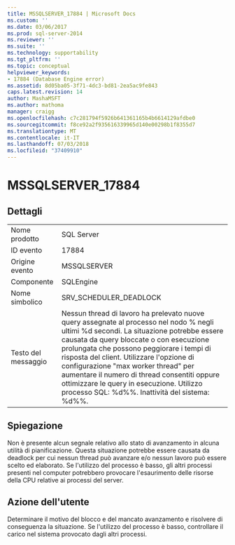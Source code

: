 ```yaml
---
title: MSSQLSERVER_17884 | Microsoft Docs
ms.custom: ''
ms.date: 03/06/2017
ms.prod: sql-server-2014
ms.reviewer: ''
ms.suite: ''
ms.technology: supportability
ms.tgt_pltfrm: ''
ms.topic: conceptual
helpviewer_keywords:
- 17884 (Database Engine error)
ms.assetid: 8d05ba05-3f71-4dc3-bd81-2ea5ac9fe843
caps.latest.revision: 14
author: MashaMSFT
ms.author: mathoma
manager: craigg
ms.openlocfilehash: c7c281794f5926b641361165b4b6614129afdbe0
ms.sourcegitcommit: f8ce92a2f935616339965d140e00298b1f8355d7
ms.translationtype: MT
ms.contentlocale: it-IT
ms.lasthandoff: 07/03/2018
ms.locfileid: "37409910"
---
```

# <a name="mssqlserver17884"></a>MSSQLSERVER_17884
    
## <a name="details"></a>Dettagli  
  
|||  
|-|-|  
|Nome prodotto|SQL Server|  
|ID evento|17884|  
|Origine evento|MSSQLSERVER|  
|Componente|SQLEngine|  
|Nome simbolico|SRV_SCHEDULER_DEADLOCK|  
|Testo del messaggio|Nessun thread di lavoro ha prelevato nuove query assegnate al processo nel nodo % negli ultimi %d secondi. La situazione potrebbe essere causata da query bloccate o con esecuzione prolungata che possono peggiorare i tempi di risposta del client. Utilizzare l'opzione di configurazione "max worker thread" per aumentare il numero di thread consentiti oppure ottimizzare le query in esecuzione.  Utilizzo processo SQL: %d%%. Inattività del sistema: %d%%.|  
  
## <a name="explanation"></a>Spiegazione  
 Non è presente alcun segnale relativo allo stato di avanzamento in alcuna utilità di pianificazione. Questa situazione potrebbe essere causata da deadlock per cui nessun thread può avanzare e/o nessun lavoro può essere scelto ed elaborato. Se l'utilizzo del processo è basso, gli altri processi presenti nel computer potrebbero provocare l'esaurimento delle risorse della CPU relative ai processi del server.  
  
## <a name="user-action"></a>Azione dell'utente  
 Determinare il motivo del blocco e del mancato avanzamento e risolvere di conseguenza la situazione. Se l'utilizzo del processo è basso, controllare il carico nel sistema provocato dagli altri processi.  
  
  
